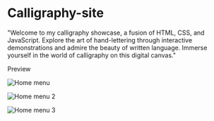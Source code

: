 # Calligraphy-site
"Welcome to my calligraphy showcase, a fusion of HTML, CSS, and JavaScript. Explore the art of hand-lettering through interactive demonstrations and admire the beauty of written language. Immerse yourself in the world of calligraphy on this digital canvas."

Preview



![Home menu](https://github.com/itxxBilal/Calligraphy-site/assets/119156465/cb638a3a-c929-409a-bbfb-5ab0fbbb41a7)

![Home menu 2](https://github.com/itxxBilal/Calligraphy-site/assets/119156465/b68978a1-6864-45bd-ad20-0c9db805ab40)


![Home menu 3](https://github.com/itxxBilal/Calligraphy-site/assets/119156465/c2e87ed7-6b41-44a8-b49f-0504665601da)
